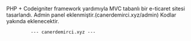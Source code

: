 PHP + Codeigniter framework yardımıyla MVC tabanlı bir e-ticaret sitesi tasarlandı. Admin panel eklenmiştir.(canerdemirci.xyz/admin) Kodlar yakında eklenecektir.

			 --- canerdemirci.xyz ---